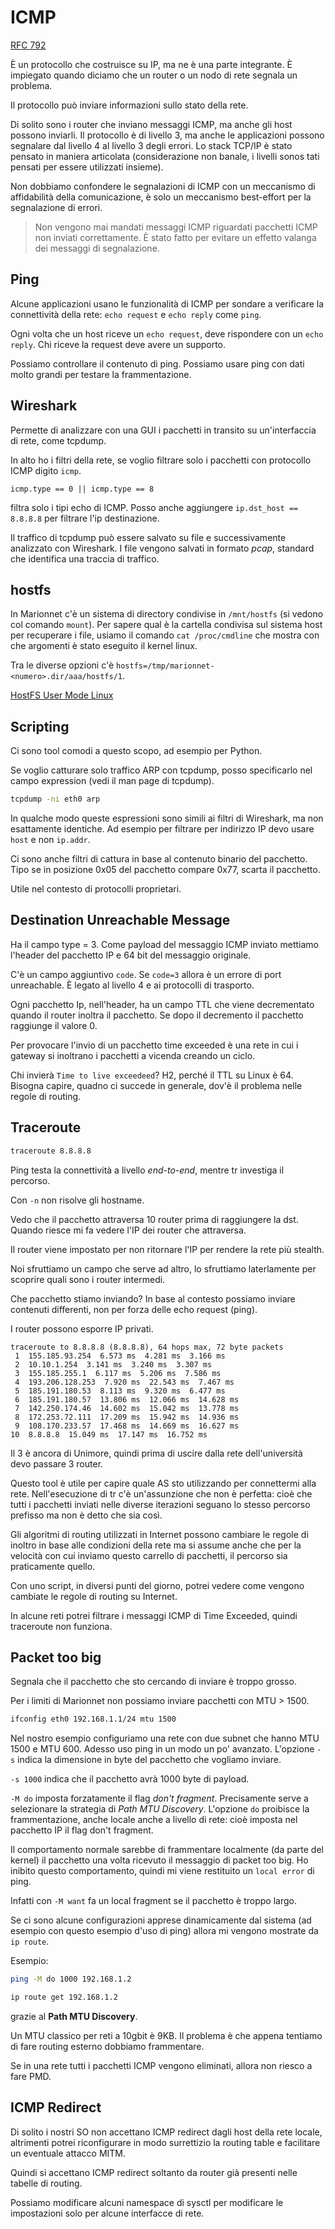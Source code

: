 # ICMP

[RFC 792](https://datatracker.ietf.org/doc/html/rfc792)

È un protocollo che costruisce su IP, ma ne è una parte integrante. È impiegato quando diciamo che un router o un nodo
di rete segnala un problema.

Il protocollo può inviare informazioni sullo stato della rete.

Di solito sono i router che inviano messaggi ICMP, ma anche gli host possono inviarli. Il protocollo è di livello 3, ma
anche le applicazioni possono segnalare dal livello 4 al livello 3 degli errori. Lo stack TCP/IP è stato pensato in
maniera articolata (considerazione non banale, i livelli sonos tati pensati per essere utilizzati insieme).

Non dobbiamo confondere le segnalazioni di ICMP con un meccanismo di affidabilità della comunicazione, è solo un
meccanismo best-effort per la segnalazione di errori.

> Non vengono mai mandati messaggi ICMP riguardati pacchetti ICMP non inviati correttamente. È stato fatto per evitare
un effetto valanga dei messaggi di segnalazione.

## Ping

Alcune applicazioni usano le funzionalità di ICMP per sondare a verificare la connettività della rete: `echo request` e
`echo reply` come `ping`.

Ogni volta che un host riceve un `echo request`, deve rispondere con un `echo reply`.
Chi riceve la request deve avere un supporto.

Possiamo controllare il contenuto di ping. Possiamo usare ping con dati molto grandi per testare la frammentazione.

## Wireshark

Permette di analizzare con una GUI i pacchetti in transito su un'interfaccia di rete, come tcpdump.

In alto ho i filtri della rete, se voglio filtrare solo i pacchetti con protocollo ICMP digito `icmp`.

```
icmp.type == 0 || icmp.type == 8
```

filtra solo i tipi echo di ICMP. Posso anche aggiungere `ip.dst_host == 8.8.8.8` per filtrare l'ip destinazione.

Il traffico di tcpdump può essere salvato su file e successivamente analizzato con Wireshark. I file vengono salvati in
formato _pcap_, standard che identifica una traccia di traffico.

## hostfs

In Marionnet c'è un sistema di directory condivise in `/mnt/hostfs` (si vedono col comando `mount`). Per sapere qual è
la cartella condivisa sul sistema host per recuperare i file, usiamo il comando `cat /proc/cmdline` che mostra con che
argomenti è stato eseguito il kernel linux.

Tra le diverse opzioni c'è `hostfs=/tmp/marionnet-<numero>.dir/aaa/hostfs/1`.

[HostFS User Mode Linux](https://user-mode-linux.sourceforge.net/hostfs.html)

## Scripting

Ci sono tool comodi a questo scopo, ad esempio per Python.

Se voglio catturare solo traffico ARP con tcpdump, posso specificarlo nel campo expression (vedi il man page di tcpdump).

```sh
tcpdump -ni eth0 arp
```

In qualche modo queste espressioni sono simili ai filtri di Wireshark, ma non esattamente identiche. Ad esempio per
filtrare per indirizzo IP devo usare `host` e non `ip.addr`.

Ci sono anche filtri di cattura in base al contenuto binario del pacchetto. Tipo se in posizione 0x05 del pacchetto
compare 0x77, scarta il pacchetto.

Utile nel contesto di protocolli proprietari.

## Destination Unreachable Message

Ha il campo type = 3. Come payload del messaggio ICMP inviato mettiamo l'header del pacchetto IP e 64 bit del messaggio
originale.

C'è un campo aggiuntivo `code`. Se `code=3` allora è un errore di port unreachable. È legato al livello 4 e ai
protocolli di trasporto.

Ogni pacchetto Ip, nell'header, ha un campo TTL che viene decrementato quando il router inoltra il pacchetto. Se dopo
il decremento il pacchetto raggiunge il valore 0.

Per provocare l'invio di un pacchetto time exceeded è una rete in cui i gateway si inoltrano i pacchetti a vicenda
creando un ciclo.

Chi invierà `Time to live exceedeed`? H2, perché il TTL su Linux è 64. Bisogna capire, quadno ci succede in generale,
dov'è il problema nelle regole di routing.

## Traceroute

```sh
traceroute 8.8.8.8
```

Ping testa la connettività a livello _end-to-end_, mentre tr investiga il percorso.

Con `-n` non risolve gli hostname.

Vedo che il pacchetto attraversa 10 router prima di raggiungere la dst. Quando riesce mi fa vedere l'IP dei router
che attraversa.

Il router viene impostato per non ritornare l'IP per rendere la rete più stealth.

Noi sfruttiamo un campo che serve ad altro, lo sfruttiamo laterlamente per scoprire quali sono i router intermedi.

Che pacchetto stiamo inviando? In base al contesto possiamo inviare contenuti differenti, non per forza delle echo
request (ping).

I router possono esporre IP privati.

```
traceroute to 8.8.8.8 (8.8.8.8), 64 hops max, 72 byte packets
 1  155.185.93.254  6.573 ms  4.281 ms  3.166 ms
 2  10.10.1.254  3.141 ms  3.240 ms  3.307 ms
 3  155.185.255.1  6.117 ms  5.206 ms  7.586 ms
 4  193.206.128.253  7.920 ms  22.543 ms  7.467 ms
 5  185.191.180.53  8.113 ms  9.320 ms  6.477 ms
 6  185.191.180.57  13.806 ms  12.066 ms  14.628 ms
 7  142.250.174.46  14.602 ms  15.042 ms  13.778 ms
 8  172.253.72.111  17.209 ms  15.942 ms  14.936 ms
 9  108.170.233.57  17.468 ms  14.669 ms  16.627 ms
10  8.8.8.8  15.049 ms  17.147 ms  16.752 ms
```

Il 3 è ancora di Unimore, quindi prima di uscire dalla rete dell'università devo passare 3 router.

Questo tool è utile per capire quale AS sto utilizzando per connettermi alla rete.
Nell'esecuzione di tr c'è un'assunzione che non è perfetta: cioè che tutti i pacchetti inviati nelle diverse iterazioni
seguano lo stesso percorso prefisso ma non è detto che sia così.

Gli algoritmi di routing utilizzati in Internet possono cambiare le regole di inoltro in base alle condizioni della rete
ma si assume anche che per la velocità con cui inviamo questo carrello di pacchetti, il percorso sia praticamente quello.

Con uno script, in diversi punti del giorno, potrei vedere come vengono cambiate le regole di routing su Internet.

In alcune reti potrei filtrare i messaggi ICMP di Time Exceeded, quindi traceroute non funziona.

## Packet too big

Segnala che il pacchetto che sto cercando di inviare è troppo grosso.

Per i limiti di Marionnet non possiamo inviare pacchetti con MTU > 1500.

```sh
ifconfig eth0 192.168.1.1/24 mtu 1500
```

Nel nostro esempio configuriamo una rete con due subnet che hanno MTU 1500 e MTU 600. Adesso uso ping in un modo un po'
avanzato. L'opzione `-s` indica la dimensione in byte del pacchetto che vogliamo inviare.

`-s 1000` indica che il pacchetto avrà 1000 byte di payload.

`-M do` imposta forzatamente il flag *don't fragment*. Precisamente serve a selezionare la strategia di _Path MTU
Discovery_. L'opzione `do` proibisce la frammentazione, anche locale anche a livello di rete: cioè imposta nel
pacchetto IP il flag don't fragment.

Il comportamento normale sarebbe di frammentare localmente (da parte del kernel) il pacchetto una volta ricevuto il
messaggio di packet too big. Ho inibito questo comportamento, quindi mi viene restituito un `local error` di ping.

Infatti con `-M want` fa un local fragment se il pacchetto è troppo largo.

Se ci sono alcune configurazioni apprese dinamicamente dal sistema (ad esempio con questo esempio d'uso di ping) allora
mi vengono mostrate da `ip route`.

Esempio:

```sh
ping -M do 1000 192.168.1.2

ip route get 192.168.1.2
```

grazie al **Path MTU Discovery**.

Un MTU classico per reti a 10gbit è 9KB. Il problema è che appena tentiamo di fare routing esterno dobbiamo frammentare.

Se in una rete tutti i pacchetti ICMP vengono eliminati, allora non riesco a fare PMD.

## ICMP Redirect

Di solito i nostri SO non accettano ICMP redirect dagli host della rete locale, altrimenti potrei riconfigurare in modo
surrettizio la routing table e facilitare un eventuale attacco MITM.

Quindi si accettano ICMP redirect soltanto da router già presenti nelle tabelle di routing.

Possiamo modificare alcuni namespace di sysctl per modificare le impostazioni solo per alcune interfacce di rete.
